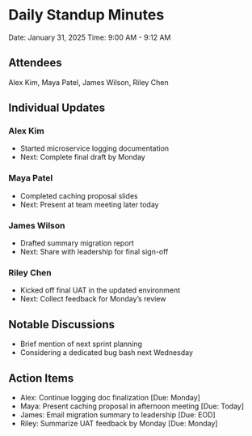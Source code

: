 # Daily Standup Minutes
Date: January 31, 2025
Time: 9:00 AM - 9:12 AM

## Attendees
Alex Kim, Maya Patel, James Wilson, Riley Chen

## Individual Updates
### Alex Kim
* Started microservice logging documentation
* Next: Complete final draft by Monday

### Maya Patel
* Completed caching proposal slides
* Next: Present at team meeting later today

### James Wilson
* Drafted summary migration report
* Next: Share with leadership for final sign-off

### Riley Chen
* Kicked off final UAT in the updated environment
* Next: Collect feedback for Monday’s review

## Notable Discussions
* Brief mention of next sprint planning
* Considering a dedicated bug bash next Wednesday

## Action Items
* Alex: Continue logging doc finalization [Due: Monday]
* Maya: Present caching proposal in afternoon meeting [Due: Today]
* James: Email migration summary to leadership [Due: EOD]
* Riley: Summarize UAT feedback by Monday [Due: Monday]